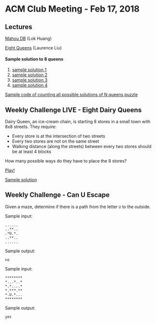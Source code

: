 ACM Club Meeting - Feb 17, 2018
===

Lectures
---

[Mahou DB](180217-Mahou-DB.pdf) (Lok Huang)

[Eight Queens](180217-Eight-Queens.pdf) (Laurence Liu)

#### Sample solution to 8 queens

1. [sample solution 1](180217-Eight-Queens.c)
1. [sample solution 2](https://github.com/buckeye-cn/ACM_ICPC_Materials/blob/master/solutions/kattis/naq14/8queens_laurence.cpp)
1. [sample solution 3](https://github.com/buckeye-cn/ACM_ICPC_Materials/blob/master/solutions/kattis/naq14/8queens_wally.cpp)
1. [sample solution 4](https://github.com/buckeye-cn/ACM_ICPC_Materials/blob/master/solutions/kattis/naq14/8queens_hcz.cpp)

[Sample code of counting all possible solutions of N queens puzzle](180217-N-Queens-Sol-Count.cpp)

Weekly Challenge LIVE - Eight Dairy Queens
---

Dairy Queen, an ice-cream chain, is starting 8 stores in a small town with 8x8 streets. They require:

* Every store is at the intersection of two streets
* Every two stores are not on the same street
* Walking distance (along the streets) between every two stores should be at least 4 blocks

How many possible ways do they have to place the 8 stores?

[Play!](https://docs.google.com/forms/d/e/1FAIpQLScXB7hTaj_2Px1rxWnjpfX_CEzqyeStyz7yjRkAf1RmLOyksA/viewform)

[Sample solution](180217-Eight-Dairy-Queens.c)

Weekly Challenge - Can U Escape
---

Given a maze, determine if there is a path from the letter `U` to the outside.

Sample input:

```
......
..**..
.*U.*.
..**..
......
```

Sample output:

```
no
```

Sample input:

```
********
*...*..*
*.*....*
*.***.**
*.U.*...
********
```

Sample output:

```
yes
```
